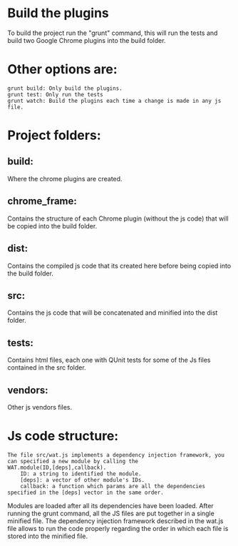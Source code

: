 # Build the plugins
To build the project run the "grunt" command, this will run the tests and build two Google Chrome plugins
into the build folder.

# Other options are:

    grunt build: Only build the plugins.
    grunt test: Only run the tests
    grunt watch: Build the plugins each time a change is made in any js file.

# Project folders:
## build:
   Where the chrome plugins are created.

## chrome_frame:
   Contains the structure of each Chrome plugin (without the js code) that will be copied into the build folder.

## dist:
   Contains the compiled js code that its created here before being copied into the build folder.

## src:
   Contains the js code that will be concatenated and minified into the dist folder.

## tests:
   Contains html files, each one with QUnit tests for some of the Js files contained in the src folder.

## vendors:
   Other js vendors files.

# Js code structure:

    The file src/wat.js implements a dependency injection framework, you can specified a new module by calling the
    WAT.module(ID,[deps],callback).
        ID: a string to identified the module.
        [deps]: a vector of other module's IDs.
        callback: a function which params are all the dependencies specified in the [deps] vector in the same order.

   Modules are loaded after all its dependencies have been loaded.
   After running the grunt command, all the JS files are put together in a single minified file. The dependency
   injection framework described in the wat.js file allows to run the code properly regarding the order in which each
   file is stored into the minified file.